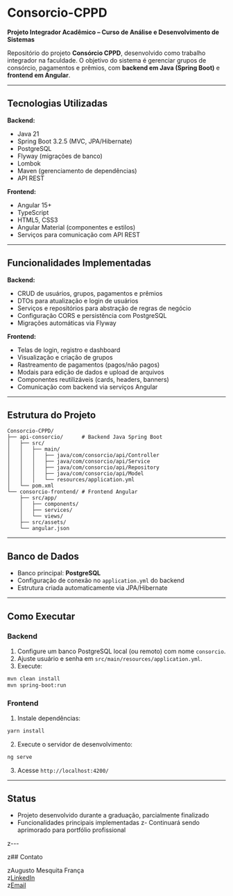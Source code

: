 # Consorcio-CPPD

**Projeto Integrador Acadêmico – Curso de Análise e Desenvolvimento de Sistemas**

Repositório do projeto **Consórcio CPPD**, desenvolvido como trabalho integrador na faculdade. O objetivo do sistema é gerenciar grupos de consórcio, pagamentos e prêmios, com **backend em Java (Spring Boot)** e **frontend em Angular**.

---

## Tecnologias Utilizadas

**Backend:**
- Java 21
- Spring Boot 3.2.5 (MVC, JPA/Hibernate)
- PostgreSQL
- Flyway (migrações de banco)
- Lombok
- Maven (gerenciamento de dependências)
- API REST

**Frontend:**
- Angular 15+
- TypeScript
- HTML5, CSS3
- Angular Material (componentes e estilos)
- Serviços para comunicação com API REST

---

## Funcionalidades Implementadas

**Backend:**
- CRUD de usuários, grupos, pagamentos e prêmios
- DTOs para atualização e login de usuários
- Serviços e repositórios para abstração de regras de negócio
- Configuração CORS e persistência com PostgreSQL
- Migrações automáticas via Flyway

**Frontend:**
- Telas de login, registro e dashboard
- Visualização e criação de grupos
- Rastreamento de pagamentos (pagos/não pagos)
- Modais para edição de dados e upload de arquivos
- Componentes reutilizáveis (cards, headers, banners)
- Comunicação com backend via serviços Angular

---

## Estrutura do Projeto

```
Consorcio-CPPD/
├── api-consorcio/      # Backend Java Spring Boot
│   ├── src/
│   │   ├── main/
│   │   │   ├── java/com/consorcio/api/Controller
│   │   │   ├── java/com/consorcio/api/Service
│   │   │   ├── java/com/consorcio/api/Repository
│   │   │   ├── java/com/consorcio/api/Model
│   │   │   └── resources/application.yml
│   └── pom.xml
└── consorcio-frontend/ # Frontend Angular
    ├── src/app/
    │   ├── components/
    │   ├── services/
    │   └── views/
    ├── src/assets/
    └── angular.json
```

---

## Banco de Dados

- Banco principal: **PostgreSQL**
- Configuração de conexão no `application.yml` do backend
- Estrutura criada automaticamente via JPA/Hibernate

---

## Como Executar

### Backend
1. Configure um banco PostgreSQL local (ou remoto) com nome `consorcio`.
2. Ajuste usuário e senha em `src/main/resources/application.yml`.
3. Execute:
```bash
mvn clean install
mvn spring-boot:run
```

### Frontend
1. Instale dependências:
```bash
yarn install
```
2. Execute o servidor de desenvolvimento:
```bash
ng serve
```
3. Acesse `http://localhost:4200/`

---

## Status

- Projeto desenvolvido durante a graduação, parcialmente finalizado
- Funcionalidades principais implementadas
z- Continuará sendo aprimorado para portfólio profissional

z---

z## Contato

zAugusto Mesquita França  
z[LinkedIn](https://www.linkedin.com/in/augustofranca)  
z[Email](mailto:augustofranca0701@gmail.com)

